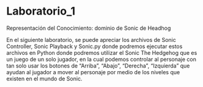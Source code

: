 # Laboratorio_1
Representación del Conocimiento: dominio de Sonic de Headhog

En el siguiente laboratorio, se puede apreciar los archivos de Sonic Controller, Sonic Playback y Sonic.py donde podremos ejecutar estos archivos en Python donde 
podremos utilizar el Sonic The Hedgehog que es un juego de un solo jugador, en la cual podemos controlar al  personaje con tan solo usar los botones 
de “Arriba”, “Abajo”, “Derecha”, “Izquierda” que ayudan al jugador a mover al personaje por medio de los niveles que existen en el mundo de Sonic.
